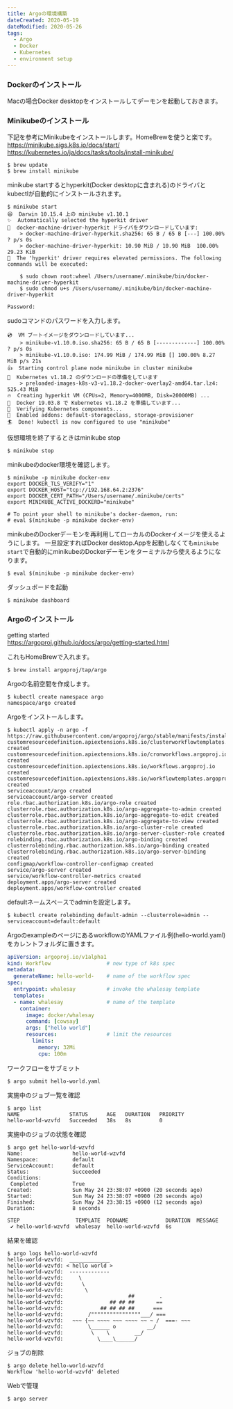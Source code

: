 ```yaml
---
title: Argoの環境構築
dateCreated: 2020-05-19
dateModified: 2020-05-26
tags:
  - Argo
  - Docker
  - Kubernetes
  - environment setup
---
```


### Dockerのインストール

Macの場合Docker desktopをインストールしてデーモンを起動しておきます。


### Minikubeのインストール

下記を参考にMinikubeをインストールします。HomeBrewを使うと楽です。  
https://minikube.sigs.k8s.io/docs/start/  
https://kubernetes.io/ja/docs/tasks/tools/install-minikube/

```shell-session
$ brew update
$ brew install minikube
```

minikube startするとhyperkit(Docker desktopに含まれる)のドライバとkubectlが自動的にインストールされます。

```shell-session
$ minikube start
😄  Darwin 10.15.4 上の minikube v1.10.1
✨  Automatically selected the hyperkit driver
💾  docker-machine-driver-hyperkit ドライバをダウンロードしています:
    > docker-machine-driver-hyperkit.sha256: 65 B / 65 B [---] 100.00% ? p/s 0s
    > docker-machine-driver-hyperkit: 10.90 MiB / 10.90 MiB  100.00% 29.23 KiB 
🔑  The 'hyperkit' driver requires elevated permissions. The following commands will be executed:

    $ sudo chown root:wheel /Users/username/.minikube/bin/docker-machine-driver-hyperkit 
    $ sudo chmod u+s /Users/username/.minikube/bin/docker-machine-driver-hyperkit 

Password:
```

sudoコマンドのパスワードを入力します。

```shell-session
💿  VM ブートイメージをダウンロードしています...
    > minikube-v1.10.0.iso.sha256: 65 B / 65 B [-------------] 100.00% ? p/s 0s
    > minikube-v1.10.0.iso: 174.99 MiB / 174.99 MiB [] 100.00% 8.27 MiB p/s 21s
👍  Starting control plane node minikube in cluster minikube
💾  Kubernetes v1.18.2 のダウンロードの準備をしています
    > preloaded-images-k8s-v3-v1.18.2-docker-overlay2-amd64.tar.lz4: 525.43 MiB
🔥  Creating hyperkit VM (CPUs=2, Memory=4000MB, Disk=20000MB) ...
🐳  Docker 19.03.8 で Kubernetes v1.18.2 を準備しています...
🔎  Verifying Kubernetes components...
🌟  Enabled addons: default-storageclass, storage-provisioner
🏄  Done! kubectl is now configured to use "minikube"
```

仮想環境を終了するときはminikube stop

```shell-session
$ minikube stop
```

minikubeのdocker環境を確認します。

```shell-session
$ minikube -p minikube docker-env
export DOCKER_TLS_VERIFY="1"
export DOCKER_HOST="tcp://192.168.64.2:2376"
export DOCKER_CERT_PATH="/Users/username/.minikube/certs"
export MINIKUBE_ACTIVE_DOCKERD="minikube"

# To point your shell to minikube's docker-daemon, run:
# eval $(minikube -p minikube docker-env)
```

minikubeのDockerデーモンを再利用してローカルのDockerイメージを使えるようにします。
一旦設定すればDocker desktop.Appを起動しなくても`minikube start`で自動的にminikubeのDockerデーモンをターミナルから使えるようになります。

```shell-session
$ eval $(minikube -p minikube docker-env)
```

ダッシュボードを起動

```shell-session
$ minikube dashboard
```


### Argoのインストール

getting started  
https://argoproj.github.io/docs/argo/getting-started.html

これもHomeBrewで入れます。

```shell-session
$ brew install argoproj/tap/argo
```

Argoの名前空間を作成します。

```shell-session
$ kubectl create namespace argo
namespace/argo created
```

Argoをインストールします。

```shell-session
$ kubectl apply -n argo -f https://raw.githubusercontent.com/argoproj/argo/stable/manifests/install.yaml
customresourcedefinition.apiextensions.k8s.io/clusterworkflowtemplates.argoproj.io created
customresourcedefinition.apiextensions.k8s.io/cronworkflows.argoproj.io created
customresourcedefinition.apiextensions.k8s.io/workflows.argoproj.io created
customresourcedefinition.apiextensions.k8s.io/workflowtemplates.argoproj.io created
serviceaccount/argo created
serviceaccount/argo-server created
role.rbac.authorization.k8s.io/argo-role created
clusterrole.rbac.authorization.k8s.io/argo-aggregate-to-admin created
clusterrole.rbac.authorization.k8s.io/argo-aggregate-to-edit created
clusterrole.rbac.authorization.k8s.io/argo-aggregate-to-view created
clusterrole.rbac.authorization.k8s.io/argo-cluster-role created
clusterrole.rbac.authorization.k8s.io/argo-server-cluster-role created
rolebinding.rbac.authorization.k8s.io/argo-binding created
clusterrolebinding.rbac.authorization.k8s.io/argo-binding created
clusterrolebinding.rbac.authorization.k8s.io/argo-server-binding created
configmap/workflow-controller-configmap created
service/argo-server created
service/workflow-controller-metrics created
deployment.apps/argo-server created
deployment.apps/workflow-controller created
```

defaultネームスペースでadminを設定します。

```shell-session
$ kubectl create rolebinding default-admin --clusterrole=admin --serviceaccount=default:default
```

ArgoのexampleのページにあるworkflowのYAMLファイル例(hello-world.yaml)をカレントフォルダに置きます。

```yaml
apiVersion: argoproj.io/v1alpha1
kind: Workflow                  # new type of k8s spec
metadata:
  generateName: hello-world-    # name of the workflow spec
spec:
  entrypoint: whalesay          # invoke the whalesay template
  templates:
  - name: whalesay              # name of the template
    container:
      image: docker/whalesay
      command: [cowsay]
      args: ["hello world"]
      resources:                # limit the resources
        limits:
          memory: 32Mi
          cpu: 100m
```

ワークフローをサブミット

```shell-session
$ argo submit hello-world.yaml
```

実施中のジョブ一覧を確認

```shell-session
$ argo list
NAME                STATUS      AGE   DURATION   PRIORITY
hello-world-wzvfd   Succeeded   38s   8s         0
```

実施中のジョブの状態を確認

```shell-session
$ argo get hello-world-wzvfd
Name:                hello-world-wzvfd
Namespace:           default
ServiceAccount:      default
Status:              Succeeded
Conditions:          
 Completed           True
Created:             Sun May 24 23:38:07 +0900 (20 seconds ago)
Started:             Sun May 24 23:38:07 +0900 (20 seconds ago)
Finished:            Sun May 24 23:38:15 +0900 (12 seconds ago)
Duration:            8 seconds

STEP                  TEMPLATE  PODNAME            DURATION  MESSAGE
 ✔ hello-world-wzvfd  whalesay  hello-world-wzvfd  6s   
```

結果を確認

```shell-session
$ argo logs hello-world-wzvfd 
hello-world-wzvfd:  _____________ 
hello-world-wzvfd: < hello world >
hello-world-wzvfd:  ------------- 
hello-world-wzvfd:     \
hello-world-wzvfd:      \
hello-world-wzvfd:       \     
hello-world-wzvfd:                     ##        .            
hello-world-wzvfd:               ## ## ##       ==            
hello-world-wzvfd:            ## ## ## ##      ===            
hello-world-wzvfd:        /""""""""""""""""___/ ===        
hello-world-wzvfd:   ~~~ {~~ ~~~~ ~~~ ~~~~ ~~ ~ /  ===- ~~~   
hello-world-wzvfd:        \______ o          __/            
hello-world-wzvfd:         \    \        __/             
hello-world-wzvfd:           \____\______/   
```

ジョブの削除

```shell-session
$ argo delete hello-world-wzvfd
Workflow 'hello-world-wzvfd' deleted
```


Webで管理

```shell-session
$ argo server
```


<!--
docker run --rm mainwfjl:local julia src/test.jl
docker ps
docker images
docker build -t mainwfjl:local .
kubectl describe pod hello-world-kgxxb

docker system prune -all
docker volumes prune
-->

